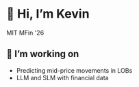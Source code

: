 # 👋 Hi, I’m Kevin  
MIT MFin '26

## 🔭 I’m working on
- Predicting mid-price movements in LOBs
- LLM and SLM with financial data

